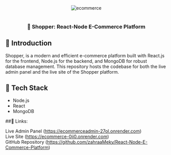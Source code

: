 <div align="center">
<img src="https://github.com/zahraaMeky/React-Node-E-Commerce-Platform/assets/123356306/c2fed1f1-6450-4c0a-858e-e126b905b174" alt="ecommerce" />
</div>
<div align="left">
<br/>
  <h3 align="center">🛒 Shopper: React-Node E-Commerce Platform</h3>
  
  ## <a name="introduction">🤖 Introduction</a>

Shopper, is a modern and efficient e-commerce platform built with React.js for the frontend, Node.js for the backend, and MongoDB for robust database management. This repository hosts the codebase for both the live admin panel and the live site of the Shopper platform.

## <a name="tech-stack">🔧 Tech Stack</a>

- Node.js
- React
- MongoDB
  
 ##🔗 Links:

Live Admin Panel (https://ecommerceadmin-27ol.onrender.com)<br/>
Live Site (https://ecommerce-0ii0.onrender.com)<br/>
GitHub Repository (https://github.com/zahraaMeky/React-Node-E-Commerce-Platform)
</div>


